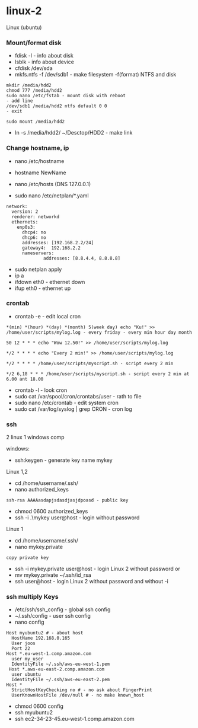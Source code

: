 # linux-2
Linux (ubuntu)

### Mount/format disk

- fdisk -l - info about disk
- lsblk - info about device
- cfdisk /dev/sda
- mkfs.ntfs -f /dev/sdb1 - make filesystem -f(format) NTFS and disk
```
mkdir /media/hdd2
chmod 777 /media/hdd2
sudo nano /etc/fstab - mount disk with reboot
- add line
/dev/sdb1 /media/hdd2 ntfs default 0 0
- exit

sudo mount /media/hdd2
```

- ln -s /media/hdd2/ ~/Desctop/HDD2 - make link


### Change hostname, ip

- nano /etc/hostname
- hostname NewName

- nano /etc/hosts (DNS 127.0.0.1)

- sudo nano /etc/netplan/*.yaml
```
network:
  version: 2
  renderer: networkd
  ethernets:
    enp0s3:
      dhcp4: no
      dhcp6: no
      addresses: [192.168.2.2/24]
      gateway4:  192.168.2.2
      nameservers:
              addresses: [8.8.4.4, 8.8.8.8]
```
 - sudo netplan apply
 - ip a
 - ifdown eth0 - ethernet down
 - ifup eth0 - ethernet up


###  crontab

- crontab -e - edit local cron
```
*(min) *(hour) *(day) *(month) 5(week day) echo "Ku!" >> /home/user/scripts/mylog.log - every friday - every min hour day month

50 12 * * * echo "Wow 12.50!" >> /home/user/scripts/mylog.log

*/2 * * * * echo "Every 2 min!" >> /home/user/scripts/mylog.log

*/2 * * * * /home/user/scripts/myscript.sh - script every 2 min

*/2 6,18 * * * /home/user/scripts/myscript.sh - script every 2 min at 6.00 ant 18.00
```
- crontab -l - look cron
- sudo cat /var/spool/cron/crontabs/user - rath to file
- sudo nano /etc/crontab - edit system cron
- sudo cat /var/log/syslog | grep CRON - cron log


### ssh
2 linux 1 windows comp

windows:
- ssh:keygen - generate key name mykey

Linux 1,2
- cd /home/username/.ssh/
- nano authorized_keys
```
ssh-rsa AAAAasdapjsdasdjasjdpoasd - public key
```
- chmod 0600 authorized_keys
- ssh -i .\mykey user@host - login without password

Linux 1
- cd /home/username/.ssh/
- nano mykey.private
```
copy private key
```
- ssh -i mykey.private user@host - login Linux 2 without password
or
- mv mykey.private ~/.ssh/id_rsa
- ssh user@host - login Linux 2 without password and without -i

### ssh multiply Keys

- /etc/ssh/ssh_config - global ssh config
- ~/.ssh/config - user ssh config
- nano config
```
Host myubuntu2 # - about host
  HostName 192.168.0.165
  User joos
  Port 22
Host *.eu-west-1.comp.amazon.com
  user my_user
  IdentityFile ~/.ssh/aws-eu-west-1.pem
 Host *.aws-eu-east-2.comp.amazon.com
  user ubuntu
  IdentityFile ~/.ssh/aws-eu-east-2.pem 
Host *
  StrictHostKeyChecking no # - no ask about FingerPrint
  UserKnownHostFile /dev/null # - no make known_host
```
- chmod 0600 config
- ssh myubuntu2
- ssh ec2-34-23-45.eu-west-1.comp.amazon.com
